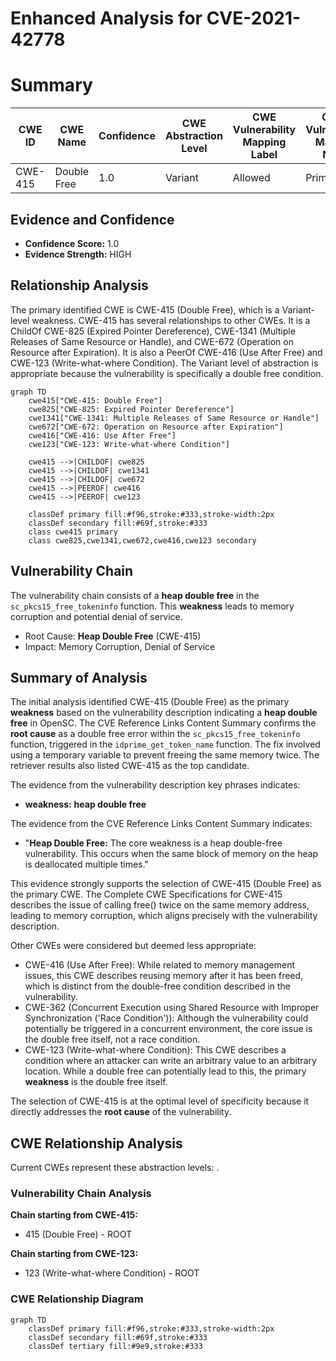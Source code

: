 # Enhanced Analysis for CVE-2021-42778

# Summary
| CWE ID | CWE Name | Confidence | CWE Abstraction Level | CWE Vulnerability Mapping Label | CWE-Vulnerability Mapping Notes |
|---|---|---|---|---|---|
| CWE-415 | Double Free | 1.0 | Variant | Allowed | Primary CWE |

## Evidence and Confidence

*   **Confidence Score:** 1.0
*   **Evidence Strength:** HIGH

## Relationship Analysis
The primary identified CWE is CWE-415 (Double Free), which is a Variant-level weakness. CWE-415 has several relationships to other CWEs. It is a ChildOf CWE-825 (Expired Pointer Dereference), CWE-1341 (Multiple Releases of Same Resource or Handle), and CWE-672 (Operation on Resource after Expiration). It is also a PeerOf CWE-416 (Use After Free) and CWE-123 (Write-what-where Condition). The Variant level of abstraction is appropriate because the vulnerability is specifically a double free condition.

```mermaid
graph TD
    cwe415["CWE-415: Double Free"]
    cwe825["CWE-825: Expired Pointer Dereference"]
    cwe1341["CWE-1341: Multiple Releases of Same Resource or Handle"]
    cwe672["CWE-672: Operation on Resource after Expiration"]
    cwe416["CWE-416: Use After Free"]
    cwe123["CWE-123: Write-what-where Condition"]

    cwe415 -->|CHILDOF| cwe825
    cwe415 -->|CHILDOF| cwe1341
    cwe415 -->|CHILDOF| cwe672
    cwe415 -->|PEEROF| cwe416
    cwe415 -->|PEEROF| cwe123

    classDef primary fill:#f96,stroke:#333,stroke-width:2px
    classDef secondary fill:#69f,stroke:#333
    class cwe415 primary
    class cwe825,cwe1341,cwe672,cwe416,cwe123 secondary
```

## Vulnerability Chain
The vulnerability chain consists of a **heap double free** in the `sc_pkcs15_free_tokeninfo` function. This **weakness** leads to memory corruption and potential denial of service.
  - Root Cause: **Heap Double Free** (CWE-415)
  - Impact: Memory Corruption, Denial of Service

## Summary of Analysis
The initial analysis identified CWE-415 (Double Free) as the primary **weakness** based on the vulnerability description indicating a **heap double free** in OpenSC. The CVE Reference Links Content Summary confirms the **root cause** as a double free error within the `sc_pkcs15_free_tokeninfo` function, triggered in the `idprime_get_token_name` function. The fix involved using a temporary variable to prevent freeing the same memory twice. The retriever results also listed CWE-415 as the top candidate.

The evidence from the vulnerability description key phrases indicates:
- **weakness:** **heap double free**

The evidence from the CVE Reference Links Content Summary indicates:
- "**Heap Double Free:** The core weakness is a heap double-free vulnerability. This occurs when the same block of memory on the heap is deallocated multiple times."

This evidence strongly supports the selection of CWE-415 (Double Free) as the primary CWE. The Complete CWE Specifications for CWE-415 describes the issue of calling free() twice on the same memory address, leading to memory corruption, which aligns precisely with the vulnerability description.

Other CWEs were considered but deemed less appropriate:

*   CWE-416 (Use After Free): While related to memory management issues, this CWE describes reusing memory after it has been freed, which is distinct from the double-free condition described in the vulnerability.
*   CWE-362 (Concurrent Execution using Shared Resource with Improper Synchronization ('Race Condition')): Although the vulnerability could potentially be triggered in a concurrent environment, the core issue is the double free itself, not a race condition.
*   CWE-123 (Write-what-where Condition): This CWE describes a condition where an attacker can write an arbitrary value to an arbitrary location. While a double free can potentially lead to this, the primary **weakness** is the double free itself.

The selection of CWE-415 is at the optimal level of specificity because it directly addresses the **root cause** of the vulnerability.


## CWE Relationship Analysis

Current CWEs represent these abstraction levels: .


### Vulnerability Chain Analysis

**Chain starting from CWE-415:**
- 415 (Double Free) - ROOT


**Chain starting from CWE-123:**
- 123 (Write-what-where Condition) - ROOT



### CWE Relationship Diagram

```mermaid
graph TD
    classDef primary fill:#f96,stroke:#333,stroke-width:2px
    classDef secondary fill:#69f,stroke:#333
    classDef tertiary fill:#9e9,stroke:#333
```